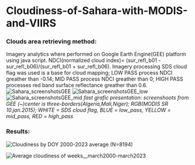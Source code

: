 # Cloudiness-of-Sahara-with-MODIS-and-VIIRS

### Clouds area retrieving method:
Imagery analytics where performed on Google Earth Engine(GEE) platform using java script. NDCI(normalized cloud index)= (sur_refl_b01 - sur_refl_b06)/(sur_refl_b01 + sur_refl_b06).
Imagery processing SDS cloud flag was used is a base for cloud mapping; LOW PASS process NDCI greather than -0.14; MID PASS process NDCI greather than 0; HIGH PASS processes red band surface reflectance greather than 0.6.
![Sahara_screenshotsGEE](https://github.com/RhoSpatial/Cloudiness-of-Sahara-with-MODIS-and-VIIRS/assets/111765142/3f663f55-6e9c-431a-ab44-6186f1465d53)
![Sahara_screenshotsGEE_low](https://github.com/RhoSpatial/Cloudiness-of-Sahara-with-MODIS-and-VIIRS/assets/111765142/8bc6452f-d41f-46dc-aed5-8cc52e129217)
![Sahara_screenshotsGEE_mid](https://github.com/RhoSpatial/Cloudiness-of-Sahara-with-MODIS-and-VIIRS/assets/111765142/91a29de0-e013-411e-87cb-d8410832e77e)
*fast grafic presentation: screenshoots from GEE (~)center is three-borders(Algeria,Mali,Niger); RGB(MODIS SR 10.jan.2015); WHITE = SDS cloud flag, BLUE = low_pass, YELLOW = mid_pass, RED = high_pass*



### Results:
![Cloudiness by DOY  2000-2023 average (N=8194)](https://github.com/RhoSpatial/Cloudiness-of-Sahara-with-MODIS-and-VIIRS/assets/111765142/cad0f5bb-5c60-4cf6-84f5-bde30f9b35f0)

![Average cloudiness of weeks__march2000-march2023](https://github.com/RhoSpatial/Cloudiness-of-Sahara-with-MODIS-and-VIIRS/assets/111765142/53bb48ee-16e1-4998-a72a-ef9f549f226b)
